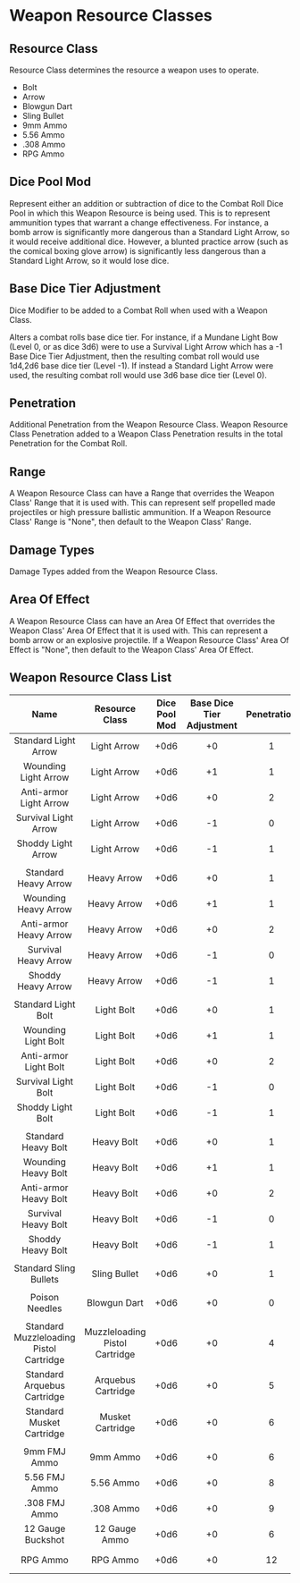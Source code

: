 # Weapon Resource Classes

## Resource Class

Resource Class determines the resource a weapon uses to operate.

- Bolt
- Arrow
- Blowgun Dart
- Sling Bullet
- 9mm Ammo
- 5.56 Ammo
- .308 Ammo
- RPG Ammo

## Dice Pool Mod

Represent either an addition or subtraction of dice to the Combat Roll Dice Pool in which this Weapon Resource is being used. This is to represent ammunition types that warrant a change effectiveness. For instance, a bomb arrow is significantly more dangerous than a Standard Light Arrow, so it would receive additional dice. However, a blunted practice arrow (such as the comical boxing glove arrow) is significantly less dangerous than a Standard Light Arrow, so it would lose dice.

## Base Dice Tier Adjustment

Dice Modifier to be added to a Combat Roll when used with a Weapon Class.

Alters a combat rolls base dice tier. For instance, if a Mundane Light Bow (Level 0, or as dice 3d6) were to use a Survival Light Arrow which has a -1 Base Dice Tier Adjustment, then the resulting combat roll would use 1d4,2d6 base dice tier (Level -1). If instead a Standard Light Arrow were used, the resulting combat roll would use 3d6 base dice tier (Level 0).

## Penetration

Additional Penetration from the Weapon Resource Class. Weapon Resource Class Penetration added to a Weapon Class Penetration results in the total Penetration for the Combat Roll.

## Range

A Weapon Resource Class can have a Range that overrides the Weapon Class' Range that it is used with. This can represent self propelled made projectiles or high pressure ballistic ammunition. If a Weapon Resource Class' Range is "None", then default to the Weapon Class' Range.

## Damage Types

Damage Types added from the Weapon Resource Class.

## Area Of Effect

A Weapon Resource Class can have an Area Of Effect that overrides the Weapon Class' Area Of Effect that it is used with. This can represent a bomb arrow or an explosive projectile. If a Weapon Resource Class' Area Of Effect is "None", then default to the Weapon Class' Area Of Effect.

## Weapon Resource Class List

|                  Name                  |         Resource Class         | Dice Pool Mod | Base Dice Tier Adjustment | Penetration | Range | Damage<br />Types | Area Of<br />Effect |
| :-------------------------------------: | :----------------------------: | :-----------: | :-----------------------: | :---------: | :---: | :---------------: | :-----------------: |
|          Standard Light Arrow          |          Light Arrow          |     +0d6     |            +0            |      1      | None |      Pierce      |                    |
|          Wounding Light Arrow          |          Light Arrow          |     +0d6     |            +1            |      1      | None |   Pierce, Bleed   |                    |
|         Anti-armor Light Arrow         |          Light Arrow          |     +0d6     |            +0            |      2      | None |      Pierce      |                    |
|          Survival Light Arrow          |          Light Arrow          |     +0d6     |            -1            |      0      | None |      Pierce      |                    |
|           Shoddy Light Arrow           |          Light Arrow          |     +0d6     |            -1            |      1      | None |      Pierce      |                    |
|                                        |                                |              |                          |            |      |                  |                    |
|          Standard Heavy Arrow          |          Heavy Arrow          |     +0d6     |            +0            |      1      | None |      Pierce      |                    |
|          Wounding Heavy Arrow          |          Heavy Arrow          |     +0d6     |            +1            |      1      | None |   Pierce, Bleed   |                    |
|         Anti-armor Heavy Arrow         |          Heavy Arrow          |     +0d6     |            +0            |      2      | None |      Pierce      |                    |
|          Survival Heavy Arrow          |          Heavy Arrow          |     +0d6     |            -1            |      0      | None |      Pierce      |                    |
|           Shoddy Heavy Arrow           |          Heavy Arrow          |     +0d6     |            -1            |      1      | None |      Pierce      |                    |
|                                        |                                |              |                          |            |      |                  |                    |
|           Standard Light Bolt           |           Light Bolt           |     +0d6     |            +0            |      1      | None |      Pierce      |                    |
|           Wounding Light Bolt           |           Light Bolt           |     +0d6     |            +1            |      1      | None |   Pierce, Bleed   |                    |
|          Anti-armor Light Bolt          |           Light Bolt           |     +0d6     |            +0            |      2      | None |      Pierce      |                    |
|           Survival Light Bolt           |           Light Bolt           |     +0d6     |            -1            |      0      | None |      Pierce      |                    |
|            Shoddy Light Bolt            |           Light Bolt           |     +0d6     |            -1            |      1      | None |      Pierce      |                    |
|                                        |                                |              |                          |            |      |                  |                    |
|           Standard Heavy Bolt           |           Heavy Bolt           |     +0d6     |            +0            |      1      | None |      Pierce      |                    |
|           Wounding Heavy Bolt           |           Heavy Bolt           |     +0d6     |            +1            |      1      | None |   Pierce, Bleed   |                    |
|          Anti-armor Heavy Bolt          |           Heavy Bolt           |     +0d6     |            +0            |      2      | None |      Pierce      |                    |
|           Survival Heavy Bolt           |           Heavy Bolt           |     +0d6     |            -1            |      0      | None |      Pierce      |                    |
|            Shoddy Heavy Bolt            |           Heavy Bolt           |     +0d6     |            -1            |      1      | None |      Pierce      |                    |
|                                        |                                |              |                          |            |      |                  |                    |
|         Standard Sling Bullets         |          Sling Bullet          |     +0d6     |            +0            |      1      | None |     Bludgeon     |                    |
|                                        |                                |              |                          |            |      |                  |                    |
|             Poison Needles             |          Blowgun Dart          |     +0d6     |            +0            |      0      | None |      Poison      |                    |
|                                        |                                |              |                          |            |      |                  |                    |
| Standard Muzzleloading Pistol Cartridge | Muzzleloading Pistol Cartridge |     +0d6     |            +0            |      4      | None |      Pierce      |                    |
|       Standard Arquebus Cartridge       |       Arquebus Cartridge       |     +0d6     |            +0            |      5      | None |      Pierce      |                    |
|        Standard Musket Cartridge        |        Musket Cartridge        |     +0d6     |            +0            |      6      | None |      Pierce      |                    |
|                                        |                                |              |                          |            |      |                  |                    |
|              9mm FMJ Ammo              |            9mm Ammo            |     +0d6     |            +0            |      6      | None |      Pierce      |                    |
|              5.56 FMJ Ammo              |           5.56 Ammo           |     +0d6     |            +0            |      8      | None |      Pierce      |                    |
|              .308 FMJ Ammo              |           .308 Ammo           |     +0d6     |            +0            |      9      | None |      Pierce      |                    |
|            12 Gauge Buckshot            |         12 Gauge Ammo         |     +0d6     |            +0            |      6      | None |      Pierce      |                    |
|                RPG Ammo                |            RPG Ammo            |     +0d6     |            +0            |     12     | None |  Fire, Shockwave  |    30 ft Sphere    |
